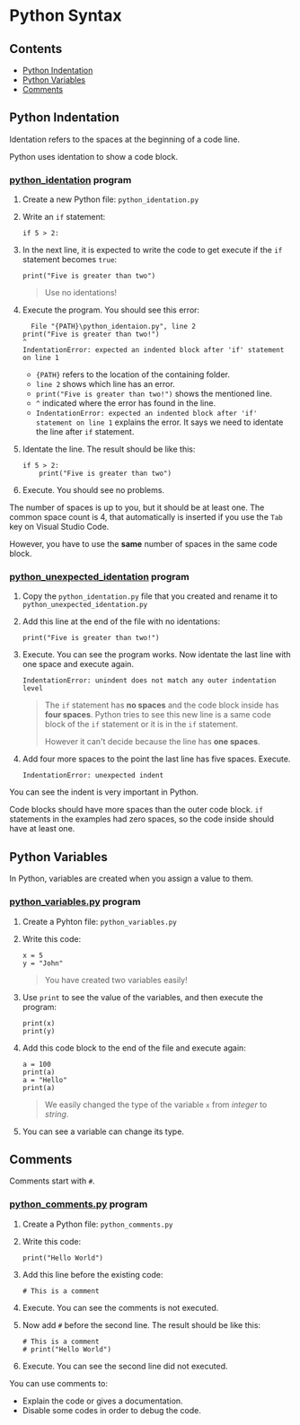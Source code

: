 # Python Syntax

## Contents

- [Python Indentation](#python-indentation)
- [Python Variables](#python-variables)
- [Comments](#comments)

## Python Indentation

Identation refers to the spaces at the beginning of a code line.

Python uses identation to show a code block.

### [python_identation](Programs/python_identation.py) program

1. Create a new Python file: `python_identation.py`

2. Write an `if` statement:

    ``` Py
    if 5 > 2:
    ```

3. In the next line, it is expected to write the code to get execute if the `if` statement becomes `true`:

    ``` Py
    print("Five is greater than two")
    ```

    > Use no identations!

4. Execute the program. You should see this error:

    ``` Text
      File "{PATH}\python_identaion.py", line 2
    print("Five is greater than two!")
    ^
    IndentationError: expected an indented block after 'if' statement on line 1
    ```

    - `{PATH}` refers to the location of the containing folder.
    - `line 2` shows which line has an error.
    - `print("Five is greater than two!")` shows the mentioned line.
    - `^` indicated where the error has found in the line.
    - `IndentationError: expected an indented block after 'if' statement on line 1` explains the error. It says we need to identate the line after `if` statement.

5. Identate the line. The result should be like this:

    ``` Py
    if 5 > 2:
        print("Five is greater than two")
    ```

6. Execute. You should see no problems.

The number of spaces is up to you, but it should be at least one. The common space count is 4, that automatically is inserted if you use the `Tab` key on Visual Studio Code.

However, you have to use the **same** number of spaces in the same code block.

### [python_unexpected_identation](Programs/python_unexpected_identation.py) program

1. Copy the `python_identation.py` file that you created and rename it to `python_unexpected_identation.py`

2. Add this line at the end of the file with no identations:

    ``` Py
    print("Five is greater than two!")
    ```

3. Execute. You can see the program works. Now identate the last line with one space and execute again.

    ``` Text
    IndentationError: unindent does not match any outer indentation level
    ```

    > The `if` statement has **no spaces** and the code block inside has **four spaces**. Python tries to see this new line is a same code block of the `if` statement or it is in the `if` statement.
    >
    > However it can't decide because the line has **one spaces**.

4. Add four more spaces to the point the last line has five spaces. Execute.

    ``` Text
    IndentationError: unexpected indent
    ```

You can see the indent is very important in Python.

Code blocks should have more spaces than the outer code block. `if` statements in the examples had zero spaces, so the code inside should have at least one.

## Python Variables

In Python, variables are created when you assign a value to them.

### [python_variables.py](Programs/python_variables.py) program

1. Create a Pyhton file: `python_variables.py`

2. Write this code:

    ``` Py
    x = 5
    y = "John"
    ```

    > You have created two variables easily!

3. Use `print` to see the value of the variables, and then execute the program:

    ``` Py
    print(x)
    print(y)
    ```

4. Add this code block to the end of the file and execute again:

    ``` Py
    a = 100
    print(a)
    a = "Hello"
    print(a)
    ```

    > We easily changed the type of the variable `x` from *integer* to *string*.

5. You can see a variable can change its type.

## Comments

Comments start with `#`.

### [python_comments.py](Programs/python_comments.py) program

1. Create a Python file: `python_comments.py`

2. Write this code:

    ``` Py
    print("Hello World")
    ```

3. Add this line before the existing code:

    ``` Py
    # This is a comment
    ```

4. Execute. You can see the comments is not executed.

5. Now add `#` before the second line. The result should be like this:

    ``` Py
    # This is a comment
    # print("Hello World")
    ```

6. Execute. You can see the second line did not executed.

You can use comments to:

- Explain the code or gives a documentation.
- Disable some codes in order to debug the code.
